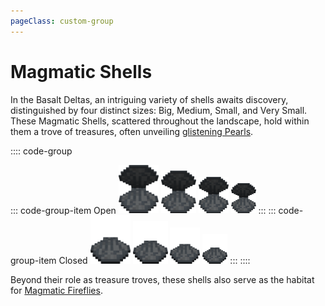 ```yaml
---
pageClass: custom-group
---
```


# Magmatic Shells


In the Basalt Deltas, an intriguing variety of shells awaits discovery, distinguished by four distinct sizes: Big, Medium, Small, and Very Small. These Magmatic Shells, scattered throughout the landscape, hold within them a trove of treasures, often unveiling [glistening Pearls](../items/pearls.md#pearls).

:::: code-group

::: code-group-item Open
<tooltip-item item_name="Big Magmatic Shell"><img src="../../assets/shell/open.png" width="64" class="group-padding"></tooltip-item>
<tooltip-item item_name="Medium Magmatic Shell"><img src="../../assets/shell/open.png" width="56" class="group-padding"></tooltip-item>
<tooltip-item item_name="Small Magmatic Shell"><img src="../../assets/shell/open.png" width="48" class="group-padding"></tooltip-item>
<tooltip-item item_name="Very Small Magmatic Shell"><img src="../../assets/shell/open.png" width="40" class="group-padding"></tooltip-item>
:::
::: code-group-item Closed
<tooltip-item item_name="Big Magmatic Shell"><img src="../../assets/shell/normal.png" width="64" class="group-padding"></tooltip-item>
<tooltip-item item_name="Medium Magmatic Shell"><img src="../../assets/shell/normal.png" width="56" class="group-padding"></tooltip-item>
<tooltip-item item_name="Small Magmatic Shell"><img src="../../assets/shell/normal.png" width="48" class="group-padding"></tooltip-item>
<tooltip-item item_name="Very Small Magmatic Shell"><img src="../../assets/shell/normal.png" width="40" class="group-padding"></tooltip-item>
:::
::::

 Beyond their role as treasure troves, these shells also serve as the habitat for [Magmatic Fireflies](../entities/firefly.md).